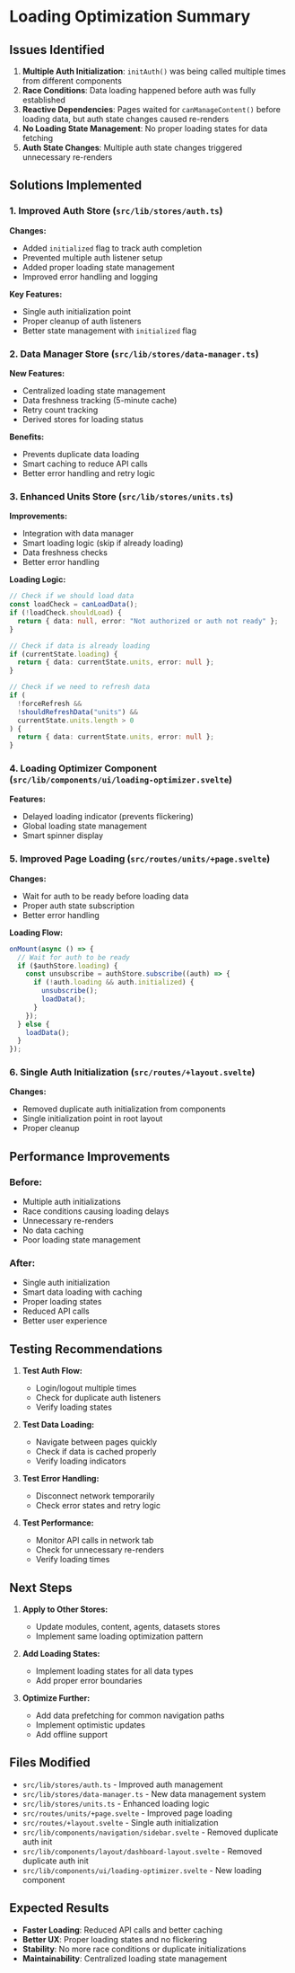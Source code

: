 # Loading Optimization Summary

## Issues Identified

1. **Multiple Auth Initialization**: `initAuth()` was being called multiple times from different components
2. **Race Conditions**: Data loading happened before auth was fully established
3. **Reactive Dependencies**: Pages waited for `canManageContent()` before loading data, but auth state changes caused re-renders
4. **No Loading State Management**: No proper loading states for data fetching
5. **Auth State Changes**: Multiple auth state changes triggered unnecessary re-renders

## Solutions Implemented

### 1. Improved Auth Store (`src/lib/stores/auth.ts`)

**Changes:**

- Added `initialized` flag to track auth completion
- Prevented multiple auth listener setup
- Added proper loading state management
- Improved error handling and logging

**Key Features:**

- Single auth initialization point
- Proper cleanup of auth listeners
- Better state management with `initialized` flag

### 2. Data Manager Store (`src/lib/stores/data-manager.ts`)

**New Features:**

- Centralized loading state management
- Data freshness tracking (5-minute cache)
- Retry count tracking
- Derived stores for loading status

**Benefits:**

- Prevents duplicate data loading
- Smart caching to reduce API calls
- Better error handling and retry logic

### 3. Enhanced Units Store (`src/lib/stores/units.ts`)

**Improvements:**

- Integration with data manager
- Smart loading logic (skip if already loading)
- Data freshness checks
- Better error handling

**Loading Logic:**

```typescript
// Check if we should load data
const loadCheck = canLoadData();
if (!loadCheck.shouldLoad) {
  return { data: null, error: "Not authorized or auth not ready" };
}

// Check if data is already loading
if (currentState.loading) {
  return { data: currentState.units, error: null };
}

// Check if we need to refresh data
if (
  !forceRefresh &&
  !shouldRefreshData("units") &&
  currentState.units.length > 0
) {
  return { data: currentState.units, error: null };
}
```

### 4. Loading Optimizer Component (`src/lib/components/ui/loading-optimizer.svelte`)

**Features:**

- Delayed loading indicator (prevents flickering)
- Global loading state management
- Smart spinner display

### 5. Improved Page Loading (`src/routes/units/+page.svelte`)

**Changes:**

- Wait for auth to be ready before loading data
- Proper auth state subscription
- Better error handling

**Loading Flow:**

```typescript
onMount(async () => {
  // Wait for auth to be ready
  if ($authStore.loading) {
    const unsubscribe = authStore.subscribe((auth) => {
      if (!auth.loading && auth.initialized) {
        unsubscribe();
        loadData();
      }
    });
  } else {
    loadData();
  }
});
```

### 6. Single Auth Initialization (`src/routes/+layout.svelte`)

**Changes:**

- Removed duplicate auth initialization from components
- Single initialization point in root layout
- Proper cleanup

## Performance Improvements

### Before:

- Multiple auth initializations
- Race conditions causing loading delays
- Unnecessary re-renders
- No data caching
- Poor loading state management

### After:

- Single auth initialization
- Smart data loading with caching
- Proper loading states
- Reduced API calls
- Better user experience

## Testing Recommendations

1. **Test Auth Flow:**

   - Login/logout multiple times
   - Check for duplicate auth listeners
   - Verify loading states

2. **Test Data Loading:**

   - Navigate between pages quickly
   - Check if data is cached properly
   - Verify loading indicators

3. **Test Error Handling:**

   - Disconnect network temporarily
   - Check error states and retry logic

4. **Test Performance:**
   - Monitor API calls in network tab
   - Check for unnecessary re-renders
   - Verify loading times

## Next Steps

1. **Apply to Other Stores:**

   - Update modules, content, agents, datasets stores
   - Implement same loading optimization pattern

2. **Add Loading States:**

   - Implement loading states for all data types
   - Add proper error boundaries

3. **Optimize Further:**
   - Add data prefetching for common navigation paths
   - Implement optimistic updates
   - Add offline support

## Files Modified

- `src/lib/stores/auth.ts` - Improved auth management
- `src/lib/stores/data-manager.ts` - New data management system
- `src/lib/stores/units.ts` - Enhanced loading logic
- `src/routes/units/+page.svelte` - Improved page loading
- `src/routes/+layout.svelte` - Single auth initialization
- `src/lib/components/navigation/sidebar.svelte` - Removed duplicate auth init
- `src/lib/components/layout/dashboard-layout.svelte` - Removed duplicate auth init
- `src/lib/components/ui/loading-optimizer.svelte` - New loading component

## Expected Results

- **Faster Loading**: Reduced API calls and better caching
- **Better UX**: Proper loading states and no flickering
- **Stability**: No more race conditions or duplicate initializations
- **Maintainability**: Centralized loading state management
